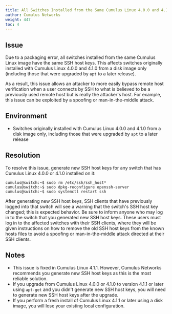 ```yaml
---
title: All Switches Installed from the Same Cumulus Linux 4.0.0 and 4.1.0 Image Have the Same SSH Host Keys
author: Cumulus Networks
weight: 447
toc: 4
---
```


## Issue

Due to a packaging error, all switches installed from the same Cumulus Linux image have the same SSH host keys. This affects switches originally installed with Cumulus Linux 4.0.0 and 4.1.0 from a disk image only (including those that were upgraded by `apt` to a later release).

As a result, this issue allows an attacker to more easily bypass remote host verification when a user connects by SSH to what is believed to be a previously used remote host but is really the attacker's host. For example, this issue can be exploited by a spoofing or man-in-the-middle attack.

## Environment

- Switches originally installed with Cumulus Linux 4.0.0 and 4.1.0 from a disk image only, including those that were upgraded by `apt` to a later release

## Resolution

To resolve this issue, generate new SSH host keys for any switch that has Cumulus Linux 4.0.0 or 4.1.0 installed on it:

    cumulus@switch:~$ sudo rm /etc/ssh/ssh_host*
    cumulus@switch:~$ sudo dpkg-reconfigure openssh-server
    cumulus@switch:~$ sudo systemctl restart ssh

After generating new SSH host keys, SSH clients that have previously logged into that switch will see a warning that the switch's SSH host key changed; this is expected behavior. Be sure to inform anyone who may log in to the switch that you generated new SSH host keys. These users must log in to the affected switches with their SSH clients, where they will be given instructions on how to remove the old SSH host keys from the known hosts files to avoid a spoofing or man-in-the-middle attack directed at their SSH clients.

## Notes

- This issue is fixed in Cumulus Linux 4.1.1. However, Cumulus Networks recommends you generate new SSH host keys as this is the most reliable solution.
- If you upgrade from Cumulus Linux 4.0.0 or 4.1.0 to version 4.1.1 or later using `apt-get` and you didn't generate new SSH host keys, you will need to generate new SSH host keys after the upgrade.
- If you perform a fresh install of Cumulus Linux 4.1.1 or later using a disk image, you will lose your existing local configuration.
